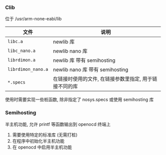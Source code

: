 ### Clib

位于 /usr/arm-none-eabi/lib

| 文件               | 说明                                                   |
| ------------------ | ------------------------------------------------------ |
| `libc.a`           | newlib 库                                              |
| `libc_nano.a`      | newlib nano 库                                         |
| `librdimon.a`      | newlib 库 带有 semihosting                             |
| `librdimon_nano.a` | newlib nano 库 带有 semihosting                        |
| `*.specs`          | 在链接时使用的文件, 在链接参数里指定, 用于链接不同的库 |

使用时需要实现一些桩函数, 除非指定了 nosys.specs 或使用 semihosting 库

### Semihosting

半主机功能, 允许 printf 等函数输出到 openocd 终端上

1. 需要使用特定的标准库 (无需打桩)
2. 在程序中初始化半主机功能
3. 在 openocd 中启用半主机功能